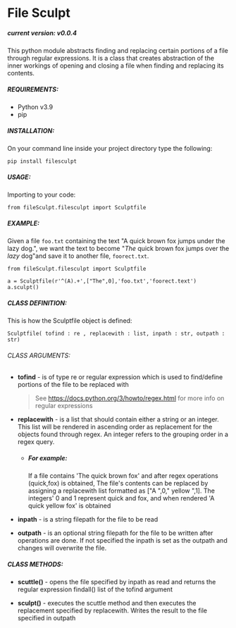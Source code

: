 # File Sculpt

##### current version: v0.0.4

This python module abstracts finding and replacing certain portions of a file through regular expressions. It is a class that creates abstraction of the inner workings of opening and closing a file when finding and replacing its contents.

##### REQUIREMENTS:

- Python v3.9
- pip

##### INSTALLATION:

On your command line inside your project directory type the following:

```
pip install filesculpt
```

##### USAGE:

Importing to your code:

```
from fileSculpt.filesculpt import Sculptfile
```

##### EXAMPLE:

Given a file `foo.txt` containing the text "A quick brown fox jumps under the lazy dog.", we want the text to become "_The_ quick brown fox jumps over the _lazy_ dog"and save it to another file, `foorect.txt`.

```
from fileSculpt.filesculpt import Sculptfile

a = Sculptfile(r'^(A).+',["The",0],'foo.txt','foorect.text')
a.sculpt()
```

##### CLASS DEFINITION:

This is how the Sculptfile object is defined:

```
Sculptfile( tofind : re , replacewith : list, inpath : str, outpath : str)
```

###### CLASS ARGUMENTS:

- **tofind** - is of type re or regular expression which is used to find/define portions of the file to be replaced with

  > See https://docs.python.org/3/howto/regex.html for more info on regular expressions

- **replacewith** - is a list that should contain either a string or an integer. This list will be rendered in ascending order as replacement for the objects found through regex. An integer refers to the grouping order in a regex query.

  - ##### For example:

    If a file contains 'The quick brown fox' and after regex operations (quick,fox) is obtained, The file's contents can be replaced by assigning a replacewith list formatted as ["A ",0," yellow ",1]. The integers' 0 and 1 represent quick and fox, and when rendered 'A quick yellow fox' is obtained

- **inpath** - is a string filepath for the file to be read

- **outpath** - is an optional string filepath for the file to be written after operations are done. If not specified the inpath is set as the outpath and changes will overwrite the file.

##### CLASS METHODS:

- **scuttle()** - opens the file specified by inpath as read and returns the regular expression findall() list of the tofind argument

- **sculpt()** - executes the scuttle method and then executes the replacement specified by replacewith. Writes the result to the file specified in outpath

